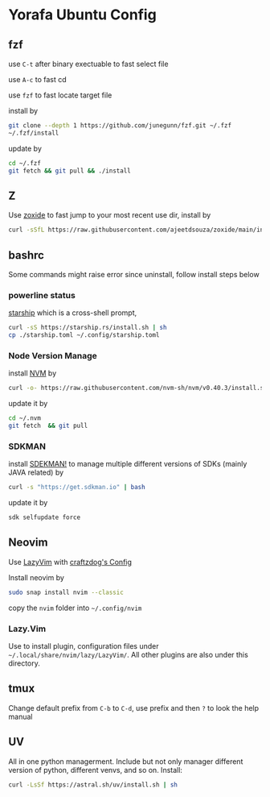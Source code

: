 # Yorafa Ubuntu Config

## fzf

use `C-t` after binary exectuable to fast select file

use `A-c` to fast cd

use `fzf` to fast locate target file

install by

```bash
git clone --depth 1 https://github.com/junegunn/fzf.git ~/.fzf
~/.fzf/install
```

update by

```bash
cd ~/.fzf
git fetch && git pull && ./install
```

## Z

Use [zoxide](https://github.com/ajeetdsouza/zoxide) to fast jump to your most recent use dir, install by

```bash
curl -sSfL https://raw.githubusercontent.com/ajeetdsouza/zoxide/main/install.sh | sh
```

## bashrc

Some commands might raise error since uninstall, follow install steps below

### powerline status

[starship](https://starship.rs/) which is a cross-shell prompt,

``` bash
curl -sS https://starship.rs/install.sh | sh
cp ./starship.toml ~/.config/starship.toml
```

### Node Version Manage

install [NVM](https://github.com/nvm-sh/nvm) by

``` bash
curl -o- https://raw.githubusercontent.com/nvm-sh/nvm/v0.40.3/install.sh | bash
```

update it by

```bash
cd ~/.nvm
git fetch  && git pull
```

### SDKMAN

install [SDEKMAN!](https://sdkman.io/) to manage multiple different versions of SDKs (mainly JAVA related) by

```bash
curl -s "https://get.sdkman.io" | bash
```

update it by

```bash
sdk selfupdate force
```

## Neovim

Use [LazyVim](https://www.lazyvim.org/) with [craftzdog's Config](https://github.com/craftzdog/dotfiles-public)

Install neovim by

```bash
sudo snap install nvim --classic
```

copy the `nvim` folder into `~/.config/nvim`

### Lazy.Vim

Use to install plugin, configuration files under `~/.local/share/nvim/lazy/LazyVim/`. All other plugins are also under this directory.

## tmux

Change default prefix from `C-b` to `C-d`, use prefix and then `?` to look the help manual

## UV

All in one python managerment. Include but not only manager different version of python, different venvs, and so on. Install:

```bash
curl -LsSf https://astral.sh/uv/install.sh | sh
```

